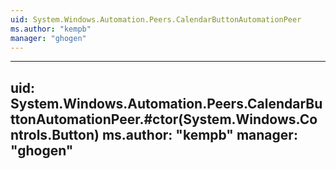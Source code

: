```yaml
---
uid: System.Windows.Automation.Peers.CalendarButtonAutomationPeer
ms.author: "kempb"
manager: "ghogen"
---
```


---
uid: System.Windows.Automation.Peers.CalendarButtonAutomationPeer.#ctor(System.Windows.Controls.Button)
ms.author: "kempb"
manager: "ghogen"
---
